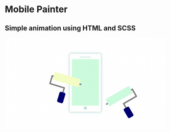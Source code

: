 # Mobile Painter
## Simple animation using HTML and SCSS


![](https://github.com/Hamza-El-Fahli/Mobile-Painter/blob/master/Mobile%20painter-5.gif)
